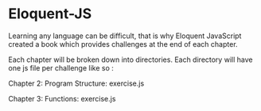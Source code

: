 Eloquent-JS
===========
Learning any language can be difficult, that is why Eloquent JavaScript created a book which provides challenges at the end of each chapter.

Each chapter will be broken down into directories. Each directory will have one js file per challenge like so :

Chapter 2: Program Structure:
	exercise.js

Chapter 3: Functions:
	exercise.js